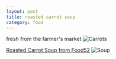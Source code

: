 ```yaml
---
layout: post
title: roasted carrot soup
category: food
---
```

fresh from the farmer's market
![Carrots](https://s3.amazonaws.com/things.katyralko.com/food/2011-04-06+11.26.28.resized.jpg "Carrots")

[Roasted Carrot Soup from Food52](http://www.food52.com/recipes/9743_roasted_carrot_soup "Roasted Carrot Soup from Food52")
![Soup](https://s3.amazonaws.com/things.katyralko.com/food/2011-04-06+12.53.10.resized.jpg "Soup")

